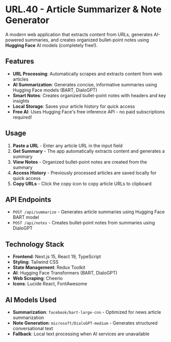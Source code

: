 # URL.40 - Article Summarizer & Note Generator

A modern web application that extracts content from URLs, generates AI-powered summaries, and creates organized bullet-point notes using **Hugging Face** AI models (completely free!).

## Features

- **URL Processing**: Automatically scrapes and extracts content from web articles
- **AI Summarization**: Generates concise, informative summaries using Hugging Face models (BART, DialoGPT)
- **Smart Notes**: Creates organized bullet-point notes with headers and key insights
- **Local Storage**: Saves your article history for quick access
- **Free AI**: Uses Hugging Face's free inference API - no paid subscriptions required!

## Usage

1. **Paste a URL** - Enter any article URL in the input field
2. **Get Summary** - The app automatically extracts content and generates a summary
3. **View Notes** - Organized bullet-point notes are created from the summary
4. **Access History** - Previously processed articles are saved locally for quick access
5. **Copy URLs** - Click the copy icon to copy article URLs to clipboard

## API Endpoints

- `POST /api/summarize` - Generates article summaries using Hugging Face BART model
- `POST /api/notes` - Creates bullet-point notes from summaries using DialoGPT

## Technology Stack

- **Frontend**: Next.js 15, React 19, TypeScript
- **Styling**: Tailwind CSS
- **State Management**: Redux Toolkit
- **AI**: Hugging Face Transformers (BART, DialoGPT)
- **Web Scraping**: Cheerio
- **Icons**: Lucide React, FontAwesome

## AI Models Used

- **Summarization**: `facebook/bart-large-cnn` - Optimized for news article summarization
- **Note Generation**: `microsoft/DialoGPT-medium` - Generates structured conversational text
- **Fallback**: Local text processing when AI services are unavailable
